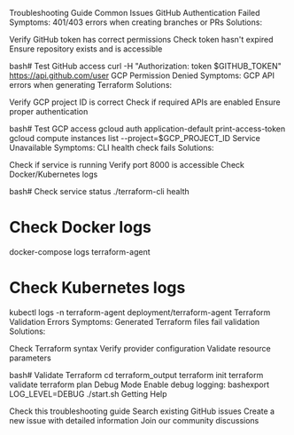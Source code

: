 
Troubleshooting Guide
Common Issues
GitHub Authentication Failed
Symptoms: 401/403 errors when creating branches or PRs
Solutions:

Verify GitHub token has correct permissions
Check token hasn't expired
Ensure repository exists and is accessible

bash# Test GitHub access
curl -H "Authorization: token $GITHUB_TOKEN" https://api.github.com/user
GCP Permission Denied
Symptoms: GCP API errors when generating Terraform
Solutions:

Verify GCP project ID is correct
Check if required APIs are enabled
Ensure proper authentication

bash# Test GCP access
gcloud auth application-default print-access-token
gcloud compute instances list --project=$GCP_PROJECT_ID
Service Unavailable
Symptoms: CLI health check fails
Solutions:

Check if service is running
Verify port 8000 is accessible
Check Docker/Kubernetes logs

bash# Check service status
./terraform-cli health

# Check Docker logs
docker-compose logs terraform-agent

# Check Kubernetes logs
kubectl logs -n terraform-agent deployment/terraform-agent
Terraform Validation Errors
Symptoms: Generated Terraform files fail validation
Solutions:

Check Terraform syntax
Verify provider configuration
Validate resource parameters

bash# Validate Terraform
cd terraform_output
terraform init
terraform validate
terraform plan
Debug Mode
Enable debug logging:
bashexport LOG_LEVEL=DEBUG
./start.sh
Getting Help

Check this troubleshooting guide
Search existing GitHub issues
Create a new issue with detailed information
Join our community discussions

